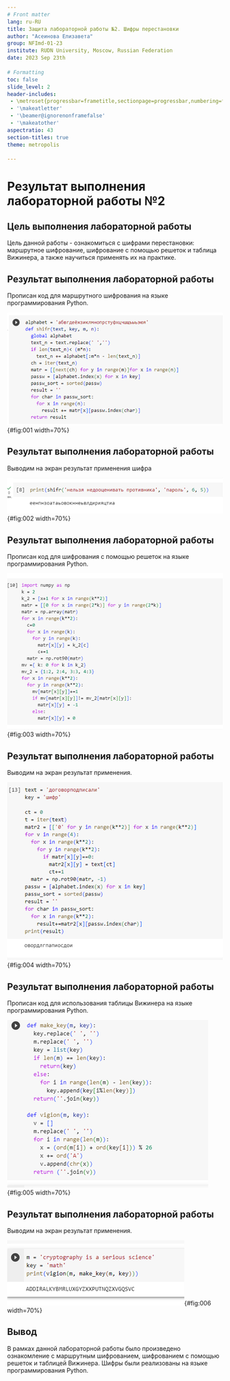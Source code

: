 ```yaml
---
# Front matter
lang: ru-RU
title: Защита лабораторной работы №2. Шифры перестановки
author: "Асеинова Елизавета"
group: NFImd-01-23
institute: RUDN University, Moscow, Russian Federation
date: 2023 Sep 23th

# Formatting
toc: false
slide_level: 2
header-includes: 
 - \metroset{progressbar=frametitle,sectionpage=progressbar,numbering=fraction}
 - '\makeatletter'
 - '\beamer@ignorenonframefalse'
 - '\makeatother'
aspectratio: 43
section-titles: true
theme: metropolis

---
```


# Результат выполнения лабораторной работы №2

## Цель выполнения лабораторной работы 

Цель данной работы - ознакомиться с шифрами перестановки: маршрутное шифрование, шифрование с помощью решеток и таблица Вижинера, а также научиться применять их на практике.

## Результат выполнения лабораторной работы

Прописан код для маршрутного шифрования на языке программирования Python. 

![Маршрутное шифрование](images/marsh.png){#fig:001 width=70%}

## Результат выполнения лабораторной работы

Выводим на экран результат применения шифра

![Результат применения](images/res1.png){#fig:002 width=70%}

## Результат выполнения лабораторной работы

Прописан код для шифрования с помощью решеток на языке программирования Python.

![Шифрование с помощью решеток](images/resh.png){#fig:003 width=70%}

## Результат выполнения лабораторной работы

Выводим на экран результат применения.

![Результат применения](images/res2.png){#fig:004 width=70%}

## Результат выполнения лабораторной работы

Прописан код для использования таблицы Вижинера на языке программирования Python.

![Таблица Вижинера](images/vis.png){#fig:005 width=70%}

## Результат выполнения лабораторной работы

Выводим на экран результат применения.

![Результат применения](images/res3.png){#fig:006 width=70%}

## Вывод 

В рамках данной лабораторной работы было произведено ознакомление с маршрутным шифрованием, шифрованием с помощью решеток и таблицей Вижинера.
Шифры были реализованы на языке программирования Python.